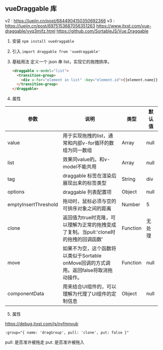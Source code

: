 ## vueDraggable 库

v2 : https://juejin.cn/post/6844904150350692366
v3 : https://juejin.cn/post/6975153687056351263
https://www.itxst.com/vue-draggable/yvq3mifz.html
https://github.com/SortableJS/Vue.Draggable

1. 安装
   `npm install vuedraggable`

2. 引入
   `import draggable from 'vuedraggable'`

3. 基础用法
   定义一个 json 串 list，实现它的拖拽排序。

   ```html
   <draggable v-model="list">
     <transition-group>
       <div v-for="element in list" :key="element.id">{{element.name}}</div>
     </transition-group>
   </draggable>
   ```

4. 属性

<table>
  <thead>
    <tr>
      <th>参数</th>
      <th>说明</th>
      <th>类型</th>
      <th>默认值</th>
    </tr>
  </thead>
  <tbody>
    <tr>
      <td>value</td>
      <td>用于实现拖拽的list，通常和内部v-for循环的数组为同一数组</td>
      <td>Array</td>
      <td>null</td>
    </tr>
    <tr>
      <td>list</td>
      <td>效果同value的。和v-model不能共用</td>
      <td>Array</td>
      <td>null</td>
    </tr>
    <tr>
      <td>tag</td>
      <td>draggable 标签在渲染后展现出来的标签类型</td>
      <td>String</td>
      <td>div</td>
    </tr>
    <tr>
      <td>options</td>
      <td>draggable 列表配置项</td>
      <td>Object</td>
      <td>null</td>
    </tr>
    <tr>
      <td>emptyInsertThreshold</td>
      <td>拖动时，鼠标必须与空的可排序对象之间的距离</td>
      <td>Number</td>
      <td>5</td>
    </tr>
    <tr>
      <td>clone</td>
      <td>
        返回值为true时克隆，可以理解为正常的拖拽变成了复制。当pull:'clone时的拖拽的回调函数’
      </td>
      <td>Function</td>
      <td>无处理</td>
    </tr>
    <tr>
      <td>move</td>
      <td>
        如果不为空，这个函数将以类似于Sortable
        onMove回调的方式调用。返回false将取消拖动操作。
      </td>
      <td>Function</td>
      <td>null</td>
    </tr>
    <tr>
      <td>componentData</td>
      <td>用来结合UI组件的，可以理解为代理了UI组件的定制信息</td>
      <td>Object</td>
      <td>null</td>
    </tr>
  </tbody>
</table>

5. 属性

https://debug.itxst.com/js/nyfmnvub

`:group="{ name: 'dragGroup', pull: 'clone', put: false }"`

pull: 是否准许被拖走
put: 是否准许被拖入
